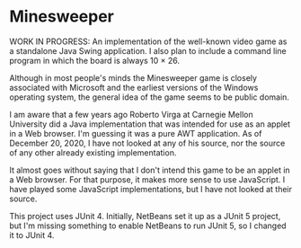 # Minesweeper

WORK IN PROGRESS: An implementation of the well-known video game as a standalone 
Java Swing application. I also plan to include a command line program in which 
the board is always 10 &times; 26.

Although in most people's minds the Minesweeper game is closely associated with 
Microsoft and the earliest versions of the Windows operating system, the general 
idea of the game seems to be public domain.

I am aware that a few years ago Roberto Virga at Carnegie Mellon University did 
a Java implementation that was intended for use as an applet in a Web browser. 
I'm guessing it was a pure AWT application. As of December 20, 2020, I have not 
looked at any of his source, nor the source of any other already existing 
implementation.

It almost goes without saying that I don't intend this game to be an applet in a 
Web browser. For that purpose, it makes more sense to use JavaScript. I have 
played some JavaScript implementations, but I have not looked at their source.

This project uses JUnit 4. Initially, NetBeans set it up as a JUnit 5 project, 
but I'm missing something to enable NetBeans to run JUnit 5, so I changed it to 
JUnit 4.
